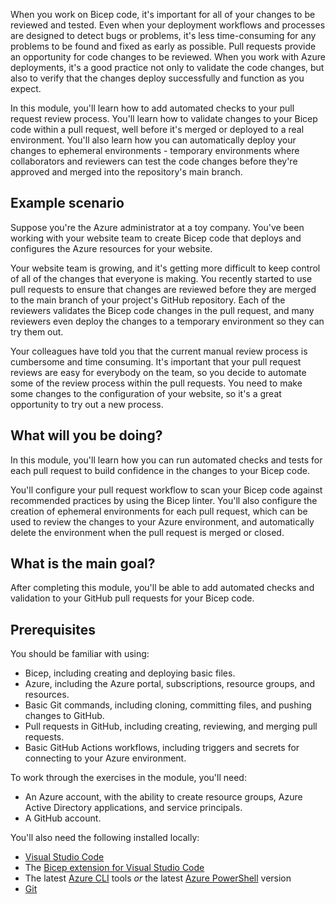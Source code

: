 When you work on Bicep code, it's important for all of your changes to be reviewed and tested. Even when your deployment workflows and processes are designed to detect bugs or problems, it's less time-consuming for any problems to be found and fixed as early as possible. Pull requests provide an opportunity for code changes to be reviewed. When you work with Azure deployments, it's a good practice not only to validate the code changes, but also to verify that the changes deploy successfully and function as you expect.

In this module, you'll learn how to add automated checks to your pull request review process. You'll learn how to validate changes to your Bicep code within a pull request, well before it's merged or deployed to a real environment. You'll also learn how you can automatically deploy your changes to ephemeral environments - temporary environments where collaborators and reviewers can test the code changes before they're approved and merged into the repository's main branch.

## Example scenario

Suppose you're the Azure administrator at a toy company. You've been working with your website team to create Bicep code that deploys and configures the Azure resources for your website.

Your website team is growing, and it's getting more difficult to keep control of all of the changes that everyone is making. You recently started to use pull requests to ensure that changes are reviewed before they are merged to the main branch of your project's GitHub repository. Each of the reviewers validates the Bicep code changes in the pull request, and many reviewers even deploy the changes to a temporary environment so they can try them out.

Your colleagues have told you that the current manual review process is cumbersome and time consuming. It's important that your pull request reviews are easy for everybody on the team, so you decide to automate some of the review process within the pull requests. You need to make some changes to the configuration of your website, so it's a great opportunity to try out a new process.

## What will you be doing?

In this module, you'll learn how you can run automated checks and tests for each pull request to build confidence in the changes to your Bicep code.

You'll configure your pull request workflow to scan your Bicep code against recommended practices by using the Bicep linter. You'll also configure the creation of ephemeral environments for each pull request, which can be used to review the changes to your Azure environment, and automatically delete the environment when the pull request is merged or closed.

## What is the main goal?

After completing this module, you'll be able to add automated checks and validation to your GitHub pull requests for your Bicep code.

## Prerequisites

You should be familiar with using:

  - Bicep, including creating and deploying basic files.
  - Azure, including the Azure portal, subscriptions, resource groups, and resources.
  - Basic Git commands, including cloning, committing files, and pushing changes to GitHub.
  - Pull requests in GitHub, including creating, reviewing, and merging pull requests.
  - Basic GitHub Actions workflows, including triggers and secrets for connecting to your Azure environment.

To work through the exercises in the module, you'll need:

  - An Azure account, with the ability to create resource groups, Azure Active Directory applications, and service principals.
  - A GitHub account.
  
You'll also need the following installed locally:
  
  - [Visual Studio Code](https://code.visualstudio.com?azure-portal=true)
  - The [Bicep extension for Visual Studio Code](https://marketplace.visualstudio.com/items?itemName=ms-azuretools.vscode-bicep&azure-portal=true)
  - The latest [Azure CLI](/cli/azure/install-azure-cli) tools *or* the latest [Azure PowerShell](/powershell/azure/install-az-ps) version
  - [Git](https://git-scm.com/download?azure-portal=true)
